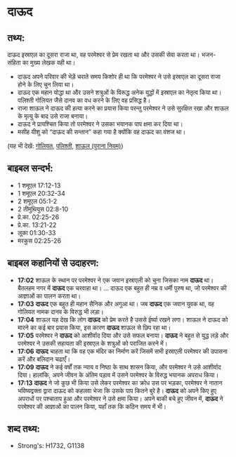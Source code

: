 # दाऊद #

## तथ्य: ##

दाऊद इस्राएल का दूसरा राजा था, वह परमेश्वर से प्रेम रखता था और उसकी सेवा करता था। भजन-संहिता का मुख्य लेखक वही था।

* दाऊद अपने परिवार की भेड़ें चराते समय किशोर ही था कि परमेश्वर ने उसे इस्राएल का दूसरा राजा होने के लिए चुन लिया था। 
* दाऊद एक महान योद्धा था और उसने शत्रुओं के विरूद्ध अनेक युद्धों में इस्राएल का नेतृत्व किया था। पलिश्ती गोलियत जैसे दानव का वध करने के लिए वह प्रसिद्ध है।
* राजा शाऊल ने दाऊद की हत्या करने का प्रयास किया परन्तु परमेश्वर ने उसे सुरक्षित रखा और शाऊल के मृत्यु के बाद उसे राजा बनाया।
* दाऊद ने प्रायश्चित किया तो परमेश्वर ने उसका भयानक पाप क्षमा कर दिया था।
* मसीह यीशु को “दाऊद की सन्तान” कहा गया है क्योंकि वह दाऊद का वंशज था। 

(यह भी देखें: [गोलियत](../goliath.md), [पलिश्ती](../philistines.md), [शाऊल (पुराना नियम)](../saul.md))

## बाइबल सन्दर्भ: ##

* 1 शमूएल 17:12-13
* 1 शमूएल 20:32-34
* 2 शमूएल 05:1-2
* 2 तीमुथियुस 02:8-10
* प्रे.का. 02:25-26
* प्रे.का. 13:21-22
* लूका 01:30-33
* मरकुस 02:25-26

## बाइबल कहानियों से उदाहरण: ##

* __17:02__ शाऊल के स्थान पर परमेश्वर ने एक जवान इस्राएली को चुना जिसका नाम __दाऊद__ था। बैतलहम नगर में __दाऊद__ एक चरवाहा था। ... दाऊद एक बहुत ही नम्र व धर्मी पुरुष था, जो परमेश्वर की आज्ञाओं का पालन करता था। 
* __17:03__ __दाऊद__  एक बहुत ही महान सैनिक और अगुआ था। जब __दाऊद__ एक जवान युवक था, वह गोलियत नामक दानव के विरुद्ध भी लड़ा। 
* __17:04__ शाऊल यह देख कि लोग __दाऊद__ को प्रेम करते है उससे ईर्ष्या रखने लगा। शाऊल ने दाऊद को मारने का कई बार प्रयास किया, इस कारण __दाऊद__ शाऊल से छिप रहा था। 
* __17:05__ परमेश्वर ने __दाऊद__ को आशीर्वाद दिया और उसे सफल बनाया। __दाऊद__ ने बहुत से युद्ध लड़े और परमेश्वर ने उसकी सहायता की इस्राएल के शत्रुओं को पराजित करने में।  
* __17:06__ __दाऊद__ चाहता था कि वह एक मंदिर का निर्माण करें जिसमें सभी इस्राएली परमेश्वर की उपासना करें और बलिदान चढाएँ। 
* __17:09__ __दाऊद__ ने कई वर्षों तक न्याय व निष्ठा के साथ शासन किया, और परमेश्वर ने उसे आशीर्वाद दिया। हालांकि, अपने जीवन के अंतिम पड़ाव में उसने परमेश्वर के विरुद्ध  भयानक अपराध किया। 
* __17:13__  __दाऊद__ ने जो कुछ भी किया उसे लेकर परमेश्वर का क्रोध उस पर भड़का, परमेश्वर ने नातान भविष्यद्वक्ता द्वारा दाऊद को कहलवा भेजा कि उसके पाप कितने बुरे है। __दाऊद__ को अपने किए हुए अपराधों पर पश्चाताप हुआ और परमेश्वर ने उसे क्षमा किया। अपने बाकी बचे हुए जीवन में, __दाऊद__ ने परमेश्वर की आज्ञाओं का पालन किया, यहाँ तक कि कठिन समय में भी।

## शब्द तथ्य: ##

* Strong's: H1732, G1138
